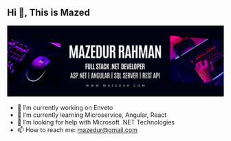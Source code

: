 ## Hi 👋, This is Mazed
![Banner Image](Banner.png)
<!--
**isrt09/isrt09** is a ✨ _special_ ✨ repository because its `README.md` (this file) appears on your GitHub profile.

Here are some ideas to get you started:
- 👯 I’m looking to collaborate on 
- 💬 Ask me about ...
- 😄 Pronouns: ...
- ⚡ Fun fact: ...
-->
- 🔭 I’m currently working on Enveto
- 🌱 I’m currently learning Microservice, Angular, React
- 🤔 I’m looking for help with Microsoft .NET Technologies
- 📫 How to reach me: mazedur@gmail.com


